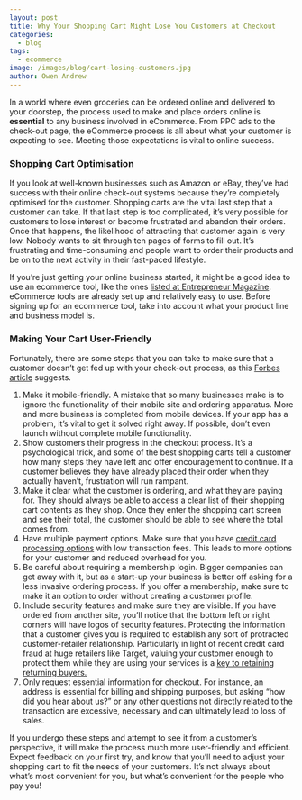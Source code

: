 ```yaml
---
layout: post
title: Why Your Shopping Cart Might Lose You Customers at Checkout
categories:
  - blog
tags:
  - ecommerce
image: /images/blog/cart-losing-customers.jpg
author: Owen Andrew
---
```


In a world where even groceries can be ordered online and delivered to your doorstep, the process used to make and place orders online is **essential** to any business involved in eCommerce. From PPC ads to the check-out page, the eCommerce process is all about what your customer is expecting to see. Meeting those expectations is vital to online success.

### Shopping Cart Optimisation

If you look at well-known businesses such as Amazon or eBay, they’ve had success with their online check-out systems because they’re completely optimised for the customer. Shopping carts are the vital last step that a customer can take. If that last step is too complicated, it’s very possible for customers to lose interest or become frustrated and abandon their orders. Once that happens, the likelihood of attracting that customer again is very low. Nobody wants to sit through ten pages of forms to fill out. It’s frustrating and time-consuming and people want to order their products and be on to the next activity in their fast-paced lifestyle.

If you’re just getting your online business started, it might be a good idea to use an ecommerce tool, like the ones [listed at Entrepreneur Magazine](http://www.entrepreneur.com/article/217950). eCommerce tools are already set up and relatively easy to use. Before signing up for an ecommerce tool, take into account what your product line and business model is.

### Making Your Cart User-Friendly

Fortunately, there are some steps that you can take to make sure that a customer doesn’t get fed up with your check-out process, as this [Forbes article](http://www.forbes.com/sites/neilpatel/2014/09/23/improve-your-online-checkout-process/) suggests.

1. Make it mobile-friendly. A mistake that so many businesses make is to ignore the functionality of their mobile site and ordering apparatus. More and more business is completed from mobile devices. If your app has a problem, it’s vital to get it solved right away. If possible, don’t even launch without complete mobile functionality.
2. Show customers their progress in the checkout process. It’s a psychological trick, and some of the best shopping carts tell a customer how many steps they have left and offer encouragement to continue. If a customer believes they have already placed their order when they actually haven’t, frustration will run rampant.
3. Make it clear what the customer is ordering, and what they are paying for. They should always be able to access a clear list of their shopping cart contents as they shop. Once they enter the shopping cart screen and see their total, the customer should be able to see where the total comes from.
4. Have multiple payment options. Make sure that you have [credit card processing options](http://www.shopify.com/credit-card-processing) with low transaction fees. This leads to more options for your customer and reduced overhead for you.
5. Be careful about requiring a membership login. Bigger companies can get away with it, but as a start-up your business is better off asking for a less invasive ordering process. If you offer a membership, make sure to make it an option to order without creating a customer profile.
6. Include security features and make sure they are visible. If you have ordered from another site, you’ll notice that the bottom left or right corners will have logos of security features. Protecting the information that a customer gives you is required to establish any sort of protracted customer-retailer relationship. Particularly in light of recent credit card fraud at huge retailers like Target, valuing your customer enough to protect them while they are using your services is a [key to retaining returning buyers.](http://www.itbusinessedge.com/slideshows/five-ways-to-protect-customer-credit-card-information.html)
7. Only request essential information for checkout. For instance, an address is essential for billing and shipping purposes, but asking “how did you hear about us?” or any other questions not directly related to the transaction are excessive, necessary and can ultimately lead to loss of sales.

If you undergo these steps and attempt to see it from a customer’s perspective, it will make the process much more user-friendly and efficient. Expect feedback on your first try, and know that you’ll need to adjust your shopping cart to fit the needs of your customers. It’s not always about what’s most convenient for you, but what’s convenient for the people who pay you!
